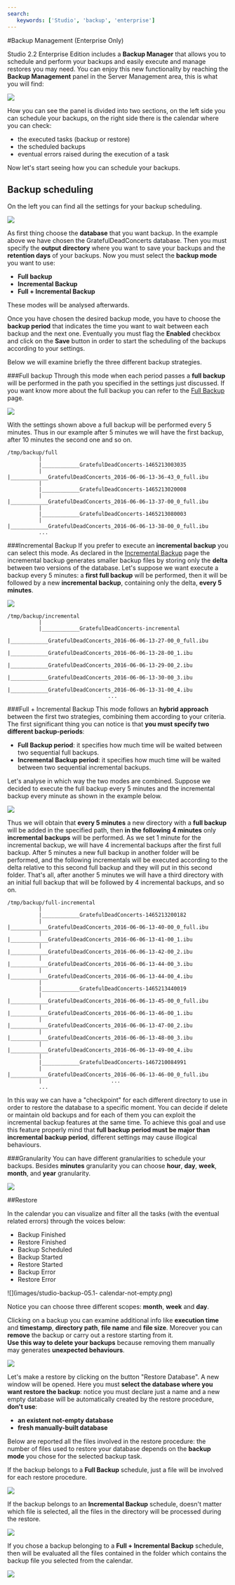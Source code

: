 ```yaml
---
search:
   keywords: ['Studio', 'backup', 'enterprise']
---
```


#Backup Management (Enterprise Only)

Studio 2.2 Enterprise Edition includes a **Backup Manager** that allows you to schedule and perform your backups and easily execute and manage restores you may need.
You can enjoy this new functionality by reaching the **Backup Management** panel in the Server Management area, this is what you will find:

![](images/studio-backup-00-fresh-scheduler.png)

How you can see the panel is divided into two sections, on the left side you can schedule your backups, on the right side there is the calendar where you can check:
- the executed tasks (backup or restore)
- the scheduled backups
- eventual errors raised during the execution of a task

Now let's start seeing how you can schedule your backups.

## Backup scheduling

On the left you can find all the settings for your backup scheduling.

![](images/studio-backup-01-backup-scheduler-right-panel.png)

As first thing choose the **database** that you want backup. In the example above we have chosen the GratefulDeadConcerts database.
Then you must specify the **output directory** where you want to save your backups and the **retention days** of your backups.
Now you must select the **backup mode** you want to use:
- **Full backup**
- **Incremental Backup**
- **Full + Incremental Backup**

These modes will be analysed afterwards.

Once you have chosen the desired backup mode, you have to choose the **backup period** that indicates the time you want to wait between each backup and the next one.
Eventually you must flag the **Enabled** checkbox and click on the **Save** button in order to start the scheduling of the backups according to your settings.

Below we will examine briefly the three different backup strategies.

###Full backup
Through this mode when each period passes a **full backup** will be performed in the path you specified in the settings just discussed.
If you want know more about the full backup you can refer to the [Full Backup](Backup-and-Restore.md) page.

![](images/studio-backup-02-full-backup-scheduling.png)

With the settings shown above a full backup will be performed every 5 minutes. Thus in our example after 5 minutes we will have the first backup, after 10 minutes the second one and so on.

```
/tmp/backup/full
          |
          |____________GratefulDeadConcerts-1465213003035                         
          |                      |____________GratefulDeadConcerts_2016-06-06-13-36-43_0_full.ibu
          |
          |____________GratefulDeadConcerts-1465213020008                         
          |                      |____________GratefulDeadConcerts_2016-06-06-13-37-00_0_full.ibu
          |
          |____________GratefulDeadConcerts-1465213080003                        
          |                      |____________GratefulDeadConcerts_2016-06-06-13-38-00_0_full.ibu
          ...
```


###Incremental Backup
If you prefer to execute an **incremental backup** you can select this mode.
As declared in the [Incremental Backup](Incremental-Backup-And-Restore.md) page the incremental backup generates smaller backup files by storing only the **delta** between two versions of the database.
Let's suppose we want execute a backup every 5 minutes: a **first full backup** will be performed, then it will be followed by a new **incremental backup**, containing  only the delta, **every 5 minutes**.

![](images/studio-backup-03-incremental-backup-scheduling.png)

```
/tmp/backup/incremental
          |
          |____________GratefulDeadConcerts-incremental                         
                                |____________GratefulDeadConcerts_2016-06-06-13-27-00_0_full.ibu
                                |____________GratefulDeadConcerts_2016-06-06-13-28-00_1.ibu
                                |____________GratefulDeadConcerts_2016-06-06-13-29-00_2.ibu
                                |____________GratefulDeadConcerts_2016-06-06-13-30-00_3.ibu
                                |____________GratefulDeadConcerts_2016-06-06-13-31-00_4.ibu
                                ...

```


###Full + Incremental Backup
This mode follows an **hybrid approach** between the first two strategies, combining them according to your criteria. The first significant thing you can notice is that **you must specify two different backup-periods**:
- **Full Backup period**: it specifies how much time will be waited between two sequential full backups.
- **Incremental Backup period**: it specifies how much time will be waited between two sequential incremental backups.

Let's analyse in which way the two modes are combined. Suppose we decided to execute the full backup every 5 minutes and the incremental backup every minute as shown in the example below.

![](images/studio-backup-04-full-incr-backup-scheduling.png)

Thus we will obtain that **every 5 minutes** a new directory with a **full backup** will be added in the specified path, then **in the following 4 minutes** only **incremental backups** will be performed. As we set 1 minute for the incremental backup, we will have 4 incremental backups after the first full backup.
After 5 minutes a new full backup in another folder will be performed, and the following incrementals will be executed according to the delta relative to this second full backup and they will put in this second folder.
That's all, after another 5 minutes we will have a third directory with an initial full backup that will be followed by 4 incremental backups, and so on.

```
/tmp/backup/full-incremental
          |
          |____________GratefulDeadConcerts-1465213200182                         
          |                      |____________GratefulDeadConcerts_2016-06-06-13-40-00_0_full.ibu
          |                      |____________GratefulDeadConcerts_2016-06-06-13-41-00_1.ibu
          |                      |____________GratefulDeadConcerts_2016-06-06-13-42-00_2.ibu
          |                      |____________GratefulDeadConcerts_2016-06-06-13-44-00_3.ibu
          |                      |____________GratefulDeadConcerts_2016-06-06-13-44-00_4.ibu
          |
          |____________GratefulDeadConcerts-1465213440019                         
          |                      |____________GratefulDeadConcerts_2016-06-06-13-45-00_0_full.ibu
          |                      |____________GratefulDeadConcerts_2016-06-06-13-46-00_1.ibu
          |                      |____________GratefulDeadConcerts_2016-06-06-13-47-00_2.ibu
          |                      |____________GratefulDeadConcerts_2016-06-06-13-48-00_3.ibu
          |                      |____________GratefulDeadConcerts_2016-06-06-13-49-00_4.ibu
          |
          |____________GratefulDeadConcerts-1467210084991                         
          |                      |____________GratefulDeadConcerts_2016-06-06-13-46-00_0_full.ibu
          |                      ...
          ...
```

In this way we can have a "checkpoint" for each different directory to use in order to restore the database to a specific moment. You can decide if delete or maintain old backups and for each of them you can exploit the incremental backup features at the same time. To achieve this goal and use this feature properly mind that **full backup period must be major than incremental backup period**, different settings may cause illogical behaviours.

###Granularity
You can have different granularities to schedule your backups. Besides **minutes** granularity you can choose **hour**, **day**, **week**, **month**, and **year** granularity.

![](images/studio-backup-05-granularity.png)

##Restore

In the calendar you can visualize and filter all the tasks (with the eventual related errors) through the voices below:
- Backup Finished
- Restore Finished
- Backup Scheduled
- Backup Started
- Restore Started
- Backup Error
- Restore Error

![](images/studio-backup-05.1- calendar-not-empty.png) 

Notice you can choose three different scopes: **month**, **week** and **day**.

Clicking on a backup you can examine additional info like **execution time** and **timestamp**, **directory path**, **file name** and **file size**.
Moreover you can **remove** the backup or carry out a restore starting from it.  
**Use this way to delete your backups** because removing them manually may generates **unexpected behaviours**.

![](images/studio-backup-06-backup-event.png) 

Let's make a restore by clicking on the button "Restore Database". A new window will be opened.
Here you must **select the database where you want restore the backup**: notice you must declare just a name and a new empty database will be automatically created by the restore procedure, **don't use**:

- **an existent not-empty database**
- **fresh manually-built database**

Below are reported all the files involved in the restore procedure: the number of files used to restore your database depends on the **backup mode** you chose for the selected backup task.

If the backup belongs to a **Full Backup** schedule, just a file will be involved for each restore procedure.

![](images/studio-backup-07-restore-from-full.png)

If the backup belongs to an **Incremental Backup** schedule, doesn't matter which file is selected, all the files in the directory will be processed during the restore.

![](images/studio-backup-08-restore-from-incremental.png) 

If you chose a backup belonging to a **Full + Incremental Backup** schedule, then will be evaluated all the files contained in the folder which contains the backup file you selected from the calendar.

![](images/studio-backup-09-restore-from-full-incr.png)
